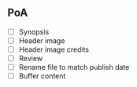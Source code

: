 ## PoA

- [ ] Synopsis
- [ ] Header image
- [ ] Header image credits
- [ ] Review
- [ ] Rename file to match publish date
- [ ] Buffer content 
